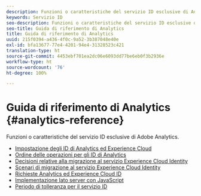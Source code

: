```yaml
---
description: Funzioni o caratteristiche del servizio ID esclusive di Adobe Analytics.
keywords: Servizio ID
seo-description: Funzioni o caratteristiche del servizio ID esclusive di Adobe Analytics.
seo-title: Guida di riferimento di Analytics
title: Guida di riferimento di Analytics
uuid: 215f0394-a436-4f0c-9a52-3b387048e40e
exl-id: bfa13677-77e4-4201-94e4-31328523c421
translation-type: ht
source-git-commit: 4453ebf701ea2dc06e6093dd77be6eb0f3b2936e
workflow-type: ht
source-wordcount: '76'
ht-degree: 100%

---
```


# Guida di riferimento di Analytics {#analytics-reference}

Funzioni o caratteristiche del servizio ID esclusive di Adobe Analytics.

+ [Impostazione degli ID di Analytics ed Experience Cloud](analytics-ids.md)
+ [Ordine delle operazioni per gli ID di Analytics](analytics-order-of-operations.md)
+ [Decisioni relative alla migrazione al servizio Experience Cloud Identity](migration-decisions.md)
+ [Scenari di migrazione al servizio Experience Cloud Identity](migration-scenarios.md)
+ [Richieste Analytics ed Experience Cloud ID](legacy-analytics.md)
+ [Implementazione lato server con JavaScript](server-side.md)
+ [Periodo di tolleranza per il servizio ID](grace-period.md)
<!--+ [Data Collection CNAMEs and Cross-Domain Tracking](cname.md)-->
